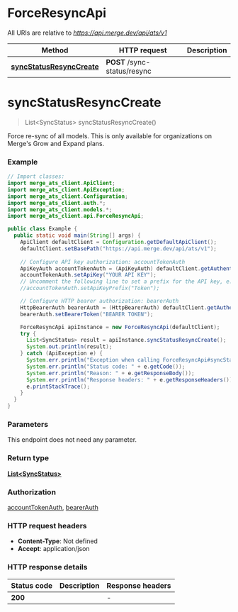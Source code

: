 # ForceResyncApi

All URIs are relative to *https://api.merge.dev/api/ats/v1*

Method | HTTP request | Description
------------- | ------------- | -------------
[**syncStatusResyncCreate**](ForceResyncApi.md#syncStatusResyncCreate) | **POST** /sync-status/resync | 


<a name="syncStatusResyncCreate"></a>
# **syncStatusResyncCreate**
> List&lt;SyncStatus&gt; syncStatusResyncCreate()



Force re-sync of all models. This is only available for organizations on Merge&#39;s Grow and Expand plans.

### Example
```java
// Import classes:
import merge_ats_client.ApiClient;
import merge_ats_client.ApiException;
import merge_ats_client.Configuration;
import merge_ats_client.auth.*;
import merge_ats_client.models.*;
import merge_ats_client.api.ForceResyncApi;

public class Example {
  public static void main(String[] args) {
    ApiClient defaultClient = Configuration.getDefaultApiClient();
    defaultClient.setBasePath("https://api.merge.dev/api/ats/v1");
    
    // Configure API key authorization: accountTokenAuth
    ApiKeyAuth accountTokenAuth = (ApiKeyAuth) defaultClient.getAuthentication("accountTokenAuth");
    accountTokenAuth.setApiKey("YOUR API KEY");
    // Uncomment the following line to set a prefix for the API key, e.g. "Token" (defaults to null)
    //accountTokenAuth.setApiKeyPrefix("Token");

    // Configure HTTP bearer authorization: bearerAuth
    HttpBearerAuth bearerAuth = (HttpBearerAuth) defaultClient.getAuthentication("bearerAuth");
    bearerAuth.setBearerToken("BEARER TOKEN");

    ForceResyncApi apiInstance = new ForceResyncApi(defaultClient);
    try {
      List<SyncStatus> result = apiInstance.syncStatusResyncCreate();
      System.out.println(result);
    } catch (ApiException e) {
      System.err.println("Exception when calling ForceResyncApi#syncStatusResyncCreate");
      System.err.println("Status code: " + e.getCode());
      System.err.println("Reason: " + e.getResponseBody());
      System.err.println("Response headers: " + e.getResponseHeaders());
      e.printStackTrace();
    }
  }
}
```

### Parameters
This endpoint does not need any parameter.

### Return type

[**List&lt;SyncStatus&gt;**](SyncStatus.md)

### Authorization

[accountTokenAuth](../README.md#accountTokenAuth), [bearerAuth](../README.md#bearerAuth)

### HTTP request headers

 - **Content-Type**: Not defined
 - **Accept**: application/json

### HTTP response details
| Status code | Description | Response headers |
|-------------|-------------|------------------|
**200** |  |  -  |


